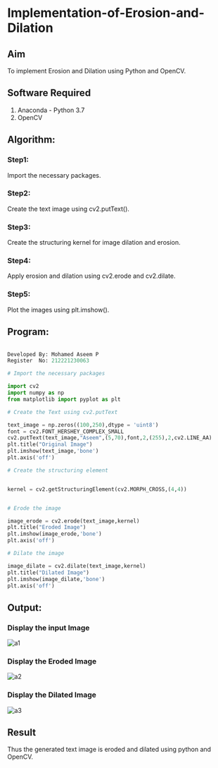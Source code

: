 # Implementation-of-Erosion-and-Dilation
## Aim
To implement Erosion and Dilation using Python and OpenCV.
## Software Required
1. Anaconda - Python 3.7
2. OpenCV
## Algorithm:
### Step1:
Import the necessary packages.


### Step2:
Create the text image using cv2.putText().

### Step3:
Create the structuring kernel for image dilation and erosion.

### Step4:
Apply erosion and dilation using cv2.erode and cv2.dilate.

### Step5:
Plot the images using plt.imshow().

 
## Program:
``` Python

Developed By: Mohamed Aseem P
Register  No: 212221230063

# Import the necessary packages

import cv2
import numpy as np
from matplotlib import pyplot as plt

# Create the Text using cv2.putText

text_image = np.zeros((100,250),dtype = 'uint8')
font = cv2.FONT_HERSHEY_COMPLEX_SMALL
cv2.putText(text_image,"Aseem",(5,70),font,2,(255),2,cv2.LINE_AA) 
plt.title("Original Image")
plt.imshow(text_image,'bone')
plt.axis('off')

# Create the structuring element


kernel = cv2.getStructuringElement(cv2.MORPH_CROSS,(4,4))


# Erode the image

image_erode = cv2.erode(text_image,kernel)
plt.title("Eroded Image")
plt.imshow(image_erode,'bone')
plt.axis('off')

# Dilate the image

image_dilate = cv2.dilate(text_image,kernel)
plt.title("Dilated Image")
plt.imshow(image_dilate,'bone')
plt.axis('off')

```
## Output:

### Display the input Image

![a1](https://github.com/Mohamedaseem786/Implementation-of-Erosion-and-Dilation/assets/94883005/69d17556-2f89-47cc-96f0-8bd72b20c5d8)


### Display the Eroded Image

![a2](https://github.com/Mohamedaseem786/Implementation-of-Erosion-and-Dilation/assets/94883005/2d78ddc3-7788-44e5-b421-d910df392308)


### Display the Dilated Image

![a3](https://github.com/Mohamedaseem786/Implementation-of-Erosion-and-Dilation/assets/94883005/30c267f3-7e9a-4829-8ce4-340b6c1bdb03)


## Result
Thus the generated text image is eroded and dilated using python and OpenCV.
